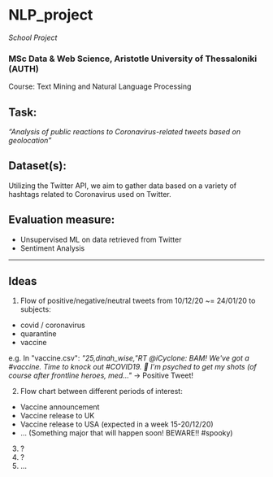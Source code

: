 # NLP_project
*School Project*

### MSc Data & Web Science, Aristotle University of Thessaloniki (AUTH)

Course: Text Mining and Natural Language Processing

## Task:
*“Analysis of public reactions to Coronavirus-related tweets based on geolocation”*

## Dataset(s):
Utilizing the Twitter API, we aim to gather data based on a variety of hashtags related to Coronavirus used on Twitter.

## Evaluation measure:
- Unsupervised ML on data retrieved from Twitter
- Sentiment Analysis

----------------------------------------------------

## Ideas
1. Flow of positive/negative/neutral tweets from 10/12/20 ~= 24/01/20 to subjects:
- covid / coronavirus
- quarantine
- vaccine

e.g. In "vaccine.csv": *"25,dinah_wise,"RT @iCyclone: BAM! We've got a #vaccine. Time to knock out #COVID19. 👊 I'm psyched to get my shots (of course *after* frontline heroes, med…"* -> Positive Tweet!

2. Flow chart between different periods of interest:
- Vaccine announcement
- Vaccine release to UK
- Vaccine release to USA (expected in a week 15-20/12/20)
- ... (Something major that will happen soon! BEWARE!! #spooky)
3. ?
4. ?
5. ...
